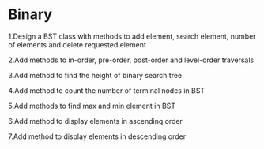# Binary

1.Design a BST class with methods to add element, search element, number of elements and delete requested element

2.Add methods to in-order, pre-order, post-order and level-order traversals

3.Add method to find the height of binary search tree

4.Add method to count the number of terminal nodes in BST

5.Add methods to find max and min element in BST

6.Add method to display elements in ascending order

7.Add method to display elements in descending order
